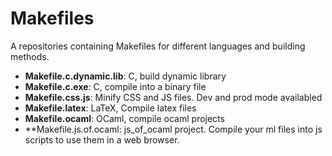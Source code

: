 Makefiles
=========

A repositories containing Makefiles for different languages and building
methods.

- **Makefile.c.dynamic.lib**: C, build dynamic library
- **Makefile.c.exe**: C, compile into a binary file
- **Makefile.css.js**: Minify CSS and JS files. Dev and prod mode availabled
- **Makefile.latex**: LaTeX, Compile latex files
- **Makefile.ocaml**: OCaml, compile ocaml projects
- **Makefile.js.of.ocaml: js_of_ocaml project. Compile your ml files into js
  scripts to use them in a web browser.

